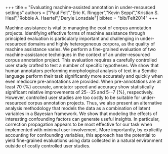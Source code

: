 +++
title =  "Evaluating machine-assisted annotation in under-resourced settings"
authors = ["Paul Felt","Eric K. Ringger","Kevin Seppi","Kristian S. Heal","Robbie A. Haertel","Deryle Lonsdale"]
bibtex = "bib/Felt2014"
+++

Machine assistance is vital to managing the cost of corpus annotation projects. Identifying effective forms of machine assistance through principled evaluation is particularly important and challenging in under-resourced domains and highly heterogeneous corpora, as the quality of machine assistance varies. We perform a fine-grained evaluation of two machine-assistance techniques in the context of an under-resourced corpus annotation project. This evaluation requires a carefully controlled user study crafted to test a number of specific hypotheses. We show that human annotators performing morphological analysis of text in a Semitic language perform their task significantly more accurately and quickly when even mediocre pre-annotations are provided. When pre-annotations are at least 70 {\%} accurate, annotator speed and accuracy show statistically significant relative improvements of 25--35 and 5--7 {\%}, respectively. However, controlled user studies are too costly to be suitable for under-resourced corpus annotation projects. Thus, we also present an alternative analysis methodology that models the data as a combination of latent variables in a Bayesian framework. We show that modeling the effects of interesting confounding factors can generate useful insights. In particular, correction propagation appears to be most effective for our task when implemented with minimal user involvement. More importantly, by explicitly accounting for confounding variables, this approach has the potential to yield fine-grained evaluations using data collected in a natural environment outside of costly controlled user studies.

